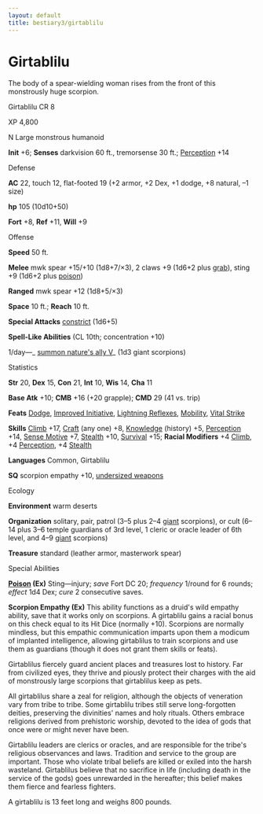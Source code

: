 ```yaml
---
layout: default
title: bestiary3/girtablilu
---
```

# Girtablilu

The body of a spear-wielding woman rises from the front of this monstrously huge scorpion.

Girtablilu CR 8

XP 4,800

N Large monstrous humanoid

**Init** +6; **Senses** darkvision 60 ft., tremorsense 30 ft.; [Perception](skills/perception#_perception) +14

Defense

**AC** 22, touch 12, flat-footed 19 (+2 armor, +2 Dex, +1 dodge, +8 natural, –1 size)

**hp** 105 (10d10+50)

**Fort** +8, **Ref** +11, **Will** +9

Offense

**Speed** 50 ft.

**Melee** mwk spear +15/+10 (1d8+7/×3), 2 claws +9 (1d6+2 plus [grab](monsters/universalMonsterRules#_grab)), sting +9 (1d6+2 plus [poison](monsters/universalMonsterRules#_poison-(ex-or-su)))

**Ranged** mwk spear +12 (1d8+5/×3)

**Space** 10 ft.; **Reach** 10 ft.

**Special Attacks** [constrict](monsters/universalMonsterRules#_constrict) (1d6+5)

**Spell-Like Abilities** (CL 10th; concentration +10)

1/day—_ [summon nature's ally V](spells/summonNatureSAlly#_summon-nature-s-ally-v)_ (1d3 giant scorpions)

Statistics

**Str** 20, **Dex** 15, **Con** 21, **Int** 10, **Wis** 14, **Cha** 11

**Base Atk** +10; **CMB** +16 (+20 grapple); **CMD** 29 (41 vs. trip)

**Feats** [Dodge](feats#_dodge), [Improved Initiative](feats#_improved-initiative), [Lightning Reflexes](feats#_lightning-reflexes), [Mobility](feats#_mobility), [Vital Strike](feats#_vital-strike)

**Skills** [Climb](skills/climb#_climb) +17, [Craft](skills/craft#_craft) (any one) +8, [Knowledge](skills/knowledge#_knowledge) (history) +5, [Perception](skills/perception#_perception) +14, [Sense Motive](skills/senseMotive#_sense-motive) +7, [Stealth](skills/stealth#_stealth) +10, [Survival](skills/survival#_survival) +15; **Racial Modifiers** +4 [Climb](skills/climb#_climb), +4 [Perception](skills/perception#_perception), +4 [Stealth](skills/stealth#_stealth)

**Languages** Common, Girtablilu

**SQ** scorpion empathy +10, [undersized weapons](monsters/universalMonsterRules#_undersized-weapons)

Ecology

**Environment** warm deserts

**Organization** solitary, pair, patrol (3–5 plus 2–4 [giant](monsters/creatureTypes#_giant-subtype) scorpions), or cult (6–14 plus 3–6 temple guardians of 3rd level, 1 cleric or oracle leader of 6th level, and 4–9 [giant](monsters/creatureTypes#_giant-subtype) scorpions)

**Treasure** standard (leather armor, masterwork spear)

Special Abilities

**[Poison](monsters/universalMonsterRules#_poison-(ex-or-su)) (Ex)** Sting—injury; _save_ Fort DC 20; _frequency_ 1/round for 6 rounds; _effect_ 1d4 Dex; _cure_ 2 consecutive saves.

**Scorpion Empathy (Ex)** This ability functions as a druid's wild empathy ability, save that it works only on scorpions. A girtablilu gains a racial bonus on this check equal to its Hit Dice (normally +10). Scorpions are normally mindless, but this empathic communication imparts upon them a modicum of implanted intelligence, allowing girtablilus to train scorpions and use them as guardians (though it does not grant them skills or feats).

Girtablilus fiercely guard ancient places and treasures lost to history. Far from civilized eyes, they thrive and piously protect their charges with the aid of monstrously large scorpions that girtablilus keep as pets.

All girtablilus share a zeal for religion, although the objects of veneration vary from tribe to tribe. Some girtablilu tribes still serve long-forgotten deities, preserving the divinities' names and holy rituals. Others embrace religions derived from prehistoric worship, devoted to the idea of gods that once were or might never have been.

Girtablilu leaders are clerics or oracles, and are responsible for the tribe's religious observances and laws. Tradition and service to the group are important. Those who violate tribal beliefs are killed or exiled into the harsh wasteland. Girtablilus believe that no sacrifice in life (including death in the service of the gods) goes unrewarded in the hereafter; this belief makes them fierce and fearless fighters.

A girtablilu is 13 feet long and weighs 800 pounds.

